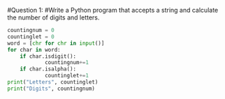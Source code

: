 #Question 1:
#Write a Python program that accepts a string and calculate the number of digits and letters.
```.py
countingnum = 0
countinglet = 0
word = [chr for chr in input()]
for char in word:
    if char.isdigit():
            countingnum+=1
    if char.isalpha():
            countinglet+=1
print("Letters", countinglet)
print("Digits", countingnum)
```
